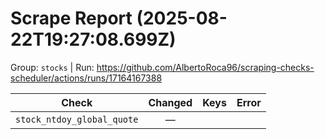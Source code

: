 # Scrape Report (2025-08-22T19:27:08.699Z)

Group: `stocks`  |  Run: https://github.com/AlbertoRoca96/scraping-checks-scheduler/actions/runs/17164167388

| Check | Changed | Keys | Error |
|---|:---:|:--|:--|
| `stock_ntdoy_global_quote` | — |  |  |
